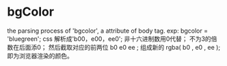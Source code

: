 # bgColor
the parsing process of 'bgcolor', a attribute of body tag.
exp:   bgcolor = 'bluegreen';
       css 解析成'b00，e00，ee0';
       非十六进制数用0代替；
       不为3的倍数在后面添0；
       然后截取对应的前两位 b0  e0  ee ;
       组成新的 rgba( b0 , e0 , ee );
       即为浏览器渲染的颜色。
